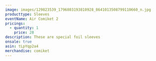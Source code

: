 ```yaml
---
image: images/129823539_1796803193810928_8641013508799110660_n.jpg
producttype: Sleeves
eventName: Air Comiket 2
pricings:
  - quantity: 1
    price: 28
description: These are special foil sleeves
onsale: true
asin: tLpYqp2a4
merchandise: comiket
---
```


